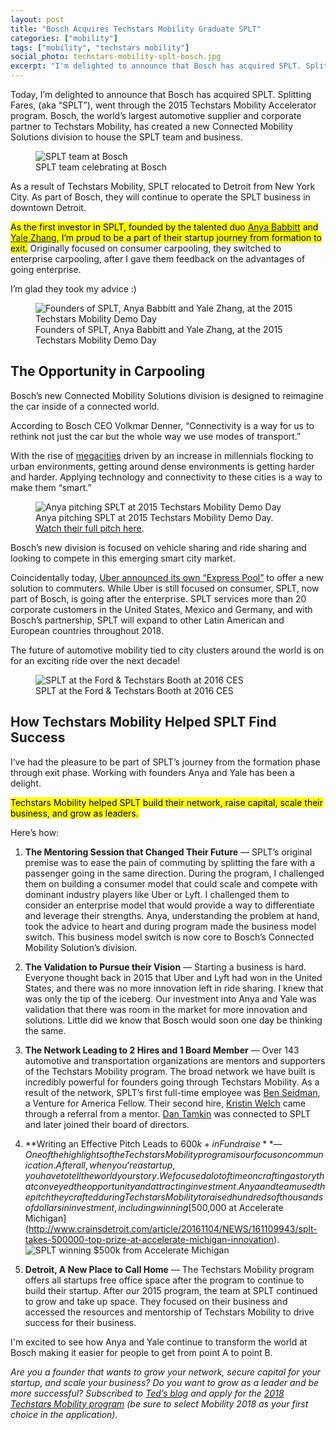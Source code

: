 ```yaml
---
layout: post
title: "Bosch Acquires Techstars Mobility Graduate SPLT"
categories: ["mobility"]
tags: ["mobility", "techstars mobility"]
social_photo: techstars-mobility-splt-bosch.jpg
excerpt: "I'm delighted to announce that Bosch has acquired SPLT. Splitting Fares, (aka \"SPLT\"), went through the 2015 Techstars Mobility Accelerator program. Bosch, the world’s largest automotive supplier and corporate partner to Techstars Mobility, has created a new Connected Mobility Solutions division to house the SPLT team and business. Read on for more details about this acquisition."
---
```



Today, I’m delighted to announce that Bosch has acquired SPLT. Splitting Fares, (aka “SPLT”), went through the 2015 Techstars Mobility Accelerator program. Bosch, the world’s largest automotive supplier and corporate partner to Techstars Mobility, has created a new Connected Mobility Solutions division to house the SPLT team and business.


<figure class="wide">
<img src="{% asset techstars-mobility-splt-bosch.jpg @path %}" alt="SPLT team at Bosch">
<figcaption>SPLT team celebrating at Bosch</figcaption>
</figure>

As a result of Techstars Mobility, SPLT relocated to Detroit from New York City. As part of Bosch, they will continue to operate the SPLT business in downtown Detroit.

<mark>As the first investor in SPLT, founded by the talented duo <a href="https://www.linkedin.com/in/anyababbitt/">Anya Babbitt</a> and <a href="https://www.linkedin.com/in/yalezhang/">Yale Zhang</a>, I’m proud to be a part of their startup journey from formation to exit.</mark> Originally focused on consumer carpooling, they switched to enterprise carpooling, after I gave them feedback on the advantages of going enterprise.

I’m glad they took my advice :)

<figure class="wide">
<img src="{% asset techstars-mobility-demo-day-2015-anya-yale.jpg @path %}" alt="Founders of SPLT, Anya Babbitt and Yale Zhang, at the 2015 Techstars Mobility Demo Day">
<figcaption>Founders of SPLT, Anya Babbitt and Yale Zhang, at the 2015 Techstars Mobility Demo Day</figcaption>
</figure>

## The Opportunity in Carpooling

Bosch’s new Connected Mobility Solutions division is designed to reimagine the car inside of a connected world.

According to Bosch CEO Volkmar Denner, “Connectivity is a way for us to rethink not just the car but the whole way we use modes of transport.”

With the rise of [megacities](https://en.wikipedia.org/wiki/Megacity) driven by an increase in millennials flocking to urban environments, getting around dense environments is getting harder and harder. Applying technology and connectivity to these cities is a way to make them “smart.”

<figure class="wide">
<img src="{% asset techstars-mobility-splt-demo-day-2015.jpg @path %}" alt="Anya pitching SPLT at 2015 Techstars Mobility Demo Day">
<figcaption>Anya pitching SPLT at 2015 Techstars Mobility Demo Day. <a href="https://www.youtube.com/watch?v=mJh5Z45I-is">Watch their full pitch here</a>.</figcaption>
</figure>

Bosch’s new division is focused on vehicle sharing and ride sharing and looking to compete in this emerging smart city market.

Coincidentally today, [Uber announced its own “Express Pool”](https://www.wired.com/story/uber-express-pool-cities-launch/) to offer a new solution to commuters. While Uber is still focused on consumer, SPLT, now part of Bosch, is going after the enterprise. SPLT services more than 20 corporate customers in the United States, Mexico and Germany, and with
Bosch’s partnership, SPLT will expand to other Latin American and European countries throughout 2018.

The future of automotive mobility tied to city clusters around the world is on for an exciting ride over the next decade!

<figure class="wide">
<img src="{% asset techstars-mobility-splt-ces-2016.jpg @path %}" alt="SPLT at the Ford &amp; Techstars Booth at 2016 CES">
<figcaption>SPLT at the Ford &amp; Techstars Booth at 2016 CES</figcaption>
</figure>


## How Techstars Mobility Helped SPLT Find Success

I’ve had the pleasure to be part of SPLT’s journey from the formation phase through exit phase. Working with founders Anya and Yale has been a delight.

<mark>Techstars Mobility helped SPLT build their network, raise capital, scale their business, and grow as leaders.</mark>

Here’s how:

1. **The Mentoring Session that Changed Their Future** — SPLT’s original premise was to ease the pain of commuting by splitting the fare with a passenger going in the same direction. During the program, I challenged them on building a consumer model that could scale and compete with dominant industry players like Uber or Lyft. I challenged them to consider an enterprise model that would provide a way to differentiate and leverage their strengths. Anya, understanding the problem at hand, took the advice to heart and during program made the business model switch. This business model switch is now core to Bosch’s Connected Mobility Solution’s division.

2. **The Validation to Pursue their Vision** — Starting a business is hard. Everyone thought back in 2015 that Uber and Lyft had won in the United States, and there was no more innovation left in ride sharing. I knew that was only the tip of the iceberg. Our investment into Anya and Yale was validation that there was room in the market for more innovation and solutions. Little did we know that Bosch would soon one day be thinking the same.

3. **The Network Leading to 2 Hires and 1 Board Member** — Over 143 automotive and transportation organizations are mentors and supporters of the Techstars Mobility program. The broad network we have built is incredibly powerful for founders going through Techstars Mobility. As a result of the network, SPLT’s first full-time employee was [Ben Seidman](https://www.linkedin.com/in/benjamin-seidman-52620365/), a Venture for America Fellow. Their second hire, [Kristin Welch](https://www.linkedin.com/in/kristinwelch/) came through a referral from a mentor. [Dan Tamkin](https://www.linkedin.com/in/dantamkin/) was connected to SPLT and later joined their board of directors.

4. **Writing an Effective Pitch Leads to $600k+ in Fundraise** — One of the highlights of the Techstars Mobility program is our focus on communication. After all, when you’re a startup, you have to tell the world your story. We focused a lot of time on crafting a story that conveyed the opportunity and attracting investment. Anya and team used the pitch they crafted during Techstars Mobility to raised hundreds of thousands of dollars in investment, including winning [$500,000 at Accelerate Michigan](http://www.crainsdetroit.com/article/20161104/NEWS/161109943/splt-takes-500000-top-prize-at-accelerate-michigan-innovation). <img src="{% asset techstars-mobility-splt-accelerate.jpg @path %}" alt="SPLT winning $500k from Accelerate Michigan">

5. **Detroit, A New Place to Call Home** — The Techstars Mobility program offers all startups free office space after the program to continue to build their startup. After our 2015 program, the team at SPLT continued to grow and take up space. They focused on their business and accessed the resources and mentorship of Techstars Mobility to drive success for their business.

I'm excited to see how Anya and Yale continue to transform the world at Bosch making it easier for people to get from point A to point B.

_Are you a founder that wants to grow your network, secure capital for your startup, and scale your business? Do you want to grow as a leader and be more successful? Subscribed to [Ted’s blog](https://tedserbinski.com/) and apply for the [2018 Techstars Mobility program](https://apply.techstars.com/) (be sure to select Mobility 2018 as your first choice in the application)._
